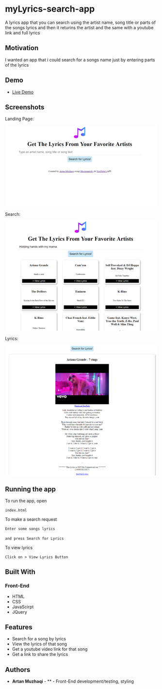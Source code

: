 <!-- # myLyrics-search-app-->
# myLyrics-search-app

A lyrics app that you can search using the artist name, song title or parts of the songs lyrics and then it returins the artist and the same with a youtube link and full lyrics

## Motivation

I wanted an app that i could search for a songs name just by entering parts of the lyrics

## Demo

- [Live Demo](https://muzhaqi16.github.io/myLyrics-search-app/)

## Screenshots
Landing Page:

![front page](./assets/img/front-page.png)

Search:

![search](./assets/img/search-result.png)

Lyrics:

![lyrics](./assets/img/lyrics.png)

## Running the app

To run the app, open
```
index.html
```
To make a search request
```
Enter some songs lyrics

and press Search for Lyrics
```
To view lyrics
```
Click on > View Lyrics Button
```
## Built With

### Front-End
* HTML
* CSS
* JavaScirpt
* JQuery

## Features

* Search for a song by lyrics
* View the lyrics of that song
* Get a youtube video link for that song
* Get a link to share the lyrics

## Authors

* **Artan Muzhaqi** - ** - Front-End development/testing, styling


